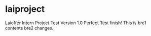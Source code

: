 # laiproject
Laioffer Intern Project
Test Version 1.0
Perfect
Test finish!
This is bre1 contents
bre2 changes.

